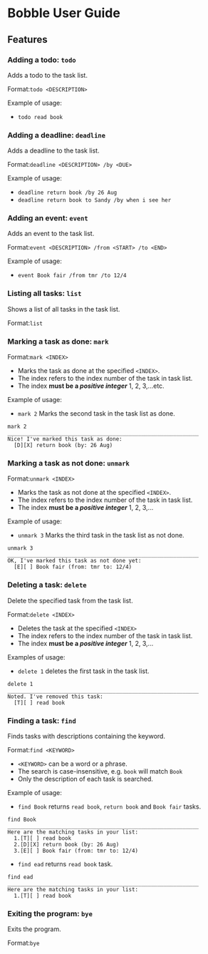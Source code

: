 # Bobble User Guide

## Features

### Adding a todo: `todo`
Adds a todo to the task list.

Format:`todo <DESCRIPTION>`

Example of usage:
- `todo read book`


### Adding a deadline: `deadline`
Adds a deadline to the task list.

Format:`deadline <DESCRIPTION> /by <DUE>`

Example of usage:
- `deadline return book /by 26 Aug`
- `deadline return book to Sandy /by when i see her`


### Adding an event: `event`
Adds an event to the task list.

Format:`event <DESCRIPTION> /from <START> /to <END>`

Example of usage:
- `event Book fair /from tmr /to 12/4`


### Listing all tasks: `list`
Shows a list of all tasks in the task list.

Format:`list`


### Marking a task as done: `mark`

Format:`mark <INDEX>`
- Marks the task as done at the specified `<INDEX>`.
- The index refers to the index number of the task in task list.
- The index **must be a _positive integer_** 1, 2, 3,...etc.

Example of usage:
- `mark 2` Marks the second task in the task list as done.

```
mark 2
____________________________________________________________
Nice! I've marked this task as done:
  [D][X] return book (by: 26 Aug)
```


### Marking a task as not done: `unmark`

Format:`unmark <INDEX>`
- Marks the task as not done at the specified `<INDEX>`.
- The index refers to the index number of the task in task list.
- The index **must be a _positive integer_** 1, 2, 3,...

Example of usage:
- `unmark 3` Marks the third task in the task list as not done.

```
unmark 3
____________________________________________________________
OK, I've marked this task as not done yet:
  [E][ ] Book fair (from: tmr to: 12/4)
```


### Deleting a task: `delete`
Delete the specified task from the task list.

Format:`delete <INDEX>`
- Deletes the task at the specified `<INDEX>`
- The index refers to the index number of the task in task list.
- The index **must be a _positive integer_** 1, 2, 3,...

Examples of usage:
- `delete 1` deletes the first task in the task list.

```
delete 1
____________________________________________________________
Noted. I've removed this task:
  [T][ ] read book
```


### Finding a task: `find`
Finds tasks with descriptions containing the keyword.

Format:`find <KEYWORD>`
- `<KEYWORD>` can be a word or a phrase.
- The search is case-insensitive, e.g. `book` will match `Book`
- Only the description of each task is searched.

Example of usage:
- `find Book` returns `read book`, `return book` and `Book fair` tasks.

```
find Book
____________________________________________________________
Here are the matching tasks in your list:
  1.[T][ ] read book
  2.[D][X] return book (by: 26 Aug)
  3.[E][ ] Book fair (from: tmr to: 12/4)
```

- `find ead` returns `read book` task.

```
find ead
____________________________________________________________
Here are the matching tasks in your list:
  1.[T][ ] read book
```


### Exiting the program: `bye`
Exits the program.

Format:`bye`
